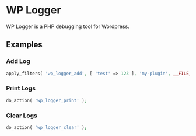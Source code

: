 # WP Logger
WP Logger is a PHP debugging tool for Wordpress.

## Examples

### Add Log
```php
apply_filters( 'wp_logger_add', [ 'test' => 123 ], 'my-plugin', __FILE__, __LINE__ );
```

### Print Logs
```php
do_action( 'wp_logger_print' );
```

### Clear Logs
```php
do_action( 'wp_logger_clear' );
```